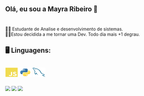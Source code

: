 ## Olá, eu sou a Mayra Ribeiro 👋<br><br>
👩‍🎓 Estudante de Analise e desenvolvimento de sistemas.<br>
💪🥰Estou decidida a me tornar uma Dev. Todo dia mais +1 degrau.



## 🖥️ **Linguagens**: 
<div style="display: inline_block"><br>
  <img align="center" alt="Rafa-Js" height="30" width="40" src="https://raw.githubusercontent.com/devicons/devicon/master/icons/javascript/javascript-plain.svg">
  <img align="center" alt="Rafa-Python" height="30" width="40" src="https://raw.githubusercontent.com/devicons/devicon/master/icons/python/python-original.svg">
  <img align="center" alt="Erica-Sql" height="30" width="40" src="https://raw.githubusercontent.com/devicons/devicon/master/icons/mysql/mysql-original.svg"> 
  </div>

##
    
  <div> 

  <a href="https://instagram.com/_mayralr" target="_blank"><img src="https://img.shields.io/badge/-Instagram-%23E4405F?style=for-the-badge&logo=instagram&logoColor=white" target="_blank"></a>
 <a href="https://discord.gg/mayra_85033" target="_blank"><img src="https://img.shields.io/badge/Discord-7289DA?style=for-the-badge&logo=discord&logoColor=white" target="_blank"></a> 
  <a href="https://www.linkedin.com/in/mayralopesrib/" target="_blank"><img src="https://img.shields.io/badge/-LinkedIn-%230077B5?style=for-the-badge&logo=linkedin&logoColor=white" target="_blank"></a> 

  </div>






  

  

